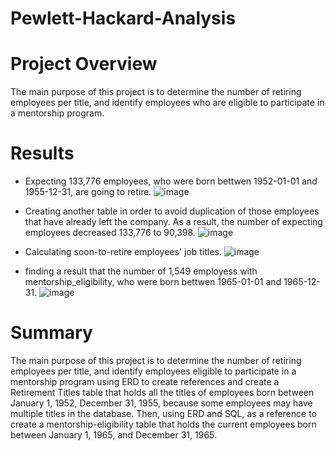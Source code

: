 # Pewlett-Hackard-Analysis

# Project Overview

The main purpose of this project is to determine the number of retiring employees per title, and identify employees who are eligible to participate in a mentorship program.


# Results

* Expecting 133,776 employees, who were born bettwen 1952-01-01 and 1955-12-31, are going to retire.
![image](https://user-images.githubusercontent.com/105985796/180588856-2406e490-93ff-46c5-b7f9-699813340951.png)

* Creating another table in order to avoid duplication of those employees that have already left the company. As a result, the number of expecting employees decreased 133,776 to 90,398.
![image](https://user-images.githubusercontent.com/105985796/180589094-d232cb76-8db7-4f98-9c4a-d17cb60c7067.png)

* Calculating soon-to-retire employees' job titles.
![image](https://user-images.githubusercontent.com/105985796/180589407-c5f01c61-5ca3-483f-805a-2e9afa247f8a.png)

* finding a result that the number of 1,549 employess with mentorship_eligibility, who were born bettwen 1965-01-01 and 1965-12-31.
![image](https://user-images.githubusercontent.com/105985796/180589550-36acc586-3921-4538-ad80-128ebc7495f9.png)

# Summary
The main purpose of this project is to determine the number of retiring employees per title, and identify employees eligible to participate in a mentorship program using ERD to create references and create a Retirement Titles table that holds all the titles of employees born between January 1, 1952, December 31, 1955, because some employees may have multiple titles in the database. Then, using ERD and SQL,  as a reference to create a mentorship-eligibility table that holds the current employees born between January 1, 1965, and December 31, 1965.
